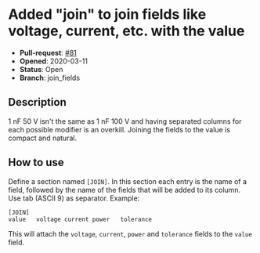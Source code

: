 # Added "join" to join fields like voltage, current, etc. with the value

- **Pull-request**: [#81](https://github.com/SchrodingersGat/KiBoM/pull/81)
- **Opened**: 2020-03-11
- **Status**: Open
- **Branch**: join_fields

## Description

1 nF 50 V isn't the same as 1 nF 100 V and having separated columns for each possible modifier is an overkill. Joining the fields to the value is compact and natural.

## How to use

Define a section named `[JOIN]`. In this section each entry is the name of a field, followed by the name of the fields that will be added to its column.
Use tab (ASCII 9) as separator. Example:

```
[JOIN]
value	voltage	current	power	tolerance
```

This will attach the `voltage`, `current`, `power` and `tolerance` fields to the `value` field.

